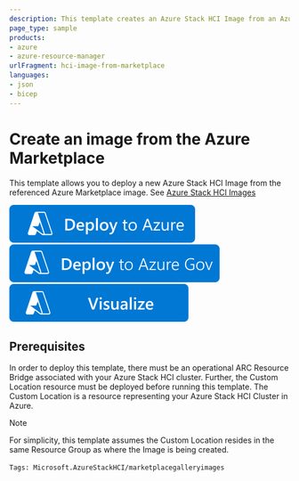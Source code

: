 ```yaml
---
description: This template creates an Azure Stack HCI Image from an Azure Marketplace Gallery Image. 
page_type: sample
products:
- azure
- azure-resource-manager
urlFragment: hci-image-from-marketplace
languages:
- json
- bicep
---
```

# Create an image from the Azure Marketplace

This template allows you to deploy a new Azure Stack HCI Image from the referenced Azure Marketplace image. See [Azure Stack HCI Images](/azure-stack/hci/manage/virtual-machine-image-azure-marketplace)

[![Deploy To Azure](https://raw.githubusercontent.com/Azure/azure-quickstart-templates/master/1-CONTRIBUTION-GUIDE/images/deploytoazure.svg?sanitize=true)](https://portal.azure.com/#create/Microsoft.Template/uri/https%3A%2F%2Fraw.githubusercontent.com%2FAzure%2Fazure-quickstart-templates%2Fmaster%2Fquickstarts%2Fmicrosoft.azurestackhci%2Fimage-from-azure-marketplace%2Fazuredeploy.json)
[![Deploy To Azure US Gov](https://raw.githubusercontent.com/Azure/azure-quickstart-templates/master/1-CONTRIBUTION-GUIDE/images/deploytoazuregov.svg?sanitize=true)](https://portal.azure.us/#create/Microsoft.Template/uri/https%3A%2F%2Fraw.githubusercontent.com%2FAzure%2Fazure-quickstart-templates%2Fmaster%2Fquickstarts%2Fmicrosoft.azurestackhci%2Fimage-from-azure-marketplace%2Fazuredeploy.json)
[![Visualize](https://raw.githubusercontent.com/Azure/azure-quickstart-templates/master/1-CONTRIBUTION-GUIDE/images/visualizebutton.svg?sanitize=true)](http://armviz.io/#/?load=https%3A%2F%2Fraw.githubusercontent.com%2FAzure%2Fazure-quickstart-templates%2Fmaster%2Fquickstarts%2Fmicrosoft.azurestackhci%2Fimage-from-azure-marketplace%2Fazuredeploy.json)

## Prerequisites

In order to deploy this template, there must be an operational ARC Resource Bridge associated with your Azure Stack HCI cluster. Further, the Custom Location resource must be deployed before running this template. The Custom Location is a resource representing your Azure Stack HCI Cluster in Azure. 

> [!NOTE]
> For simplicity, this template assumes the Custom Location resides in the same Resource Group as where the Image is being created. 

`Tags: Microsoft.AzureStackHCI/marketplacegalleryimages`